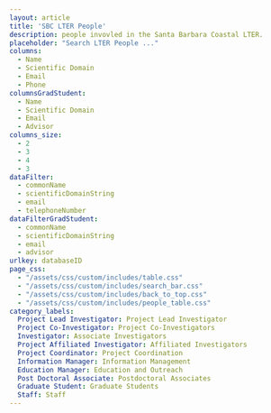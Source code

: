 ```yaml
---
layout: article
title: 'SBC LTER People'
description: people invovled in the Santa Barbara Coastal LTER.
placeholder: "Search LTER People ..."
columns:
  - Name
  - Scientific Domain
  - Email
  - Phone
columnsGradStudent:
  - Name
  - Scientific Domain
  - Email
  - Advisor
columns_size:
  - 2
  - 3
  - 4
  - 3
dataFilter:
  - commonName
  - scientificDomainString
  - email
  - telephoneNumber
dataFilterGradStudent:
  - commonName
  - scientificDomainString
  - email
  - advisor
urlkey: databaseID
page_css:
  - "/assets/css/custom/includes/table.css"
  - "/assets/css/custom/includes/search_bar.css"
  - "/assets/css/custom/includes/back_to_top.css"
  - "/assets/css/custom/includes/people_table.css"
category_labels:
  Project Lead Investigator: Project Lead Investigator
  Project Co-Investigator: Project Co-Investigators
  Investigator: Associate Investigators
  Project Affiliated Investigator: Affiliated Investigators
  Project Coordinator: Project Coordination
  Information Manager: Information Management
  Education Manager: Education and Outreach
  Post Doctoral Associate: Postdoctoral Associates
  Graduate Student: Graduate Students
  Staff: Staff
---
```


<div id="table-content" style="display: none;">

	<h1 class="text-long">SBC LTER People</h1>
	<h1 class="text-short">People</h1>

	{% include back_to_top.html %}

	{% include search_bar.html placeholder=page.placeholder %}

	{% assign bio_groups = site.data.people_bios | group_by: "projectRole"| sort: "projectRole" |sort: "commonName" %}

	{% for bios in bio_groups %}
		{% if bios.name == 'Graduate Student' %}
			{% include table.html columns = page.columnsGradStudent
								 columns_size = page.columns_size
								 data = bios
								 dataFilter = page.dataFilterGradStudent
								 urlkey = page.urlkey
								 category_labels = page.category_labels %}
		{% else %}
			{% include table.html columns = page.columns
								 columns_size = page.columns_size
								 data = bios
								 dataFilter = page.dataFilter
								 urlkey = page.urlkey
								 category_labels = page.category_labels %}
		{% endif %}
	{% endfor %}
</div>

<br/>

<script src="/assets/js/table.js"/>

